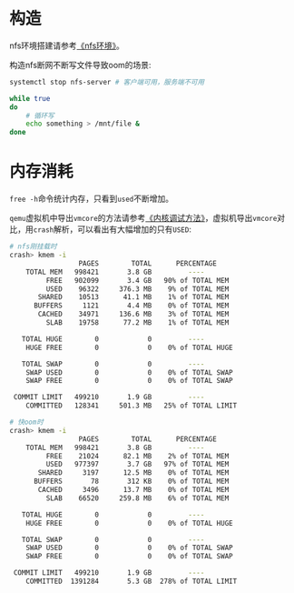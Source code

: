 # 构造

nfs环境搭建请参考[《nfs环境》](https://chenxiaosong.com/courses/nfs/nfs-environment.html)。

构造nfs断网不断写文件导致oom的场景:
```sh
systemctl stop nfs-server # 客户端可用，服务端不可用

while true
do
    # 循环写
    echo something > /mnt/file &
done
```

# 内存消耗

`free -h`命令统计内存，只看到`used`不断增加。

`qemu`虚拟机中导出`vmcore`的方法请参考[《内核调试方法》](https://chenxiaosong.com/courses/kernel/kernel-debug.html)，虚拟机导出`vmcore`对比，用`crash`解析，可以看出有大幅增加的只有`USED`:
```sh
# nfs刚挂载时
crash> kmem -i
                 PAGES        TOTAL      PERCENTAGE
    TOTAL MEM   998421       3.8 GB         ----
         FREE   902099       3.4 GB   90% of TOTAL MEM
         USED    96322     376.3 MB    9% of TOTAL MEM
       SHARED    10513      41.1 MB    1% of TOTAL MEM
      BUFFERS     1121       4.4 MB    0% of TOTAL MEM
       CACHED    34971     136.6 MB    3% of TOTAL MEM
         SLAB    19758      77.2 MB    1% of TOTAL MEM

   TOTAL HUGE        0            0         ----
    HUGE FREE        0            0    0% of TOTAL HUGE

   TOTAL SWAP        0            0         ----
    SWAP USED        0            0    0% of TOTAL SWAP
    SWAP FREE        0            0    0% of TOTAL SWAP

 COMMIT LIMIT   499210       1.9 GB         ----
    COMMITTED   128341     501.3 MB   25% of TOTAL LIMIT

# 快oom时
crash> kmem -i
                 PAGES        TOTAL      PERCENTAGE
    TOTAL MEM   998421       3.8 GB         ----
         FREE    21024      82.1 MB    2% of TOTAL MEM
         USED   977397       3.7 GB   97% of TOTAL MEM
       SHARED     3197      12.5 MB    0% of TOTAL MEM
      BUFFERS       78       312 KB    0% of TOTAL MEM
       CACHED     3496      13.7 MB    0% of TOTAL MEM
         SLAB    66520     259.8 MB    6% of TOTAL MEM

   TOTAL HUGE        0            0         ----
    HUGE FREE        0            0    0% of TOTAL HUGE

   TOTAL SWAP        0            0         ----
    SWAP USED        0            0    0% of TOTAL SWAP
    SWAP FREE        0            0    0% of TOTAL SWAP

 COMMIT LIMIT   499210       1.9 GB         ----
    COMMITTED  1391284       5.3 GB  278% of TOTAL LIMIT
```
